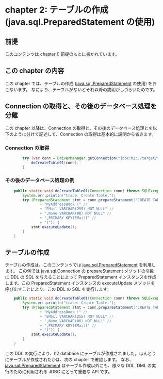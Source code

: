 # chapter 2: テーブルの作成 (java.sql.PreparedStatement の使用)

## 前提

このコンテンツは chapter 0 前提のもとに書かれています。

## この chapter の内容

この chapter では、テーブルの作成 ([java.sql.PreparedStatement](https://docs.oracle.com/en/java/javase/11/docs/api/java.sql/java/sql/PreparedStatement.html) の使用) をおこないます。
なにより、テーブルがないとそれ以降の説明がしづらいためです。

## Connection の取得と、その後のデータベース処理を分離

この chapter 以降は、Connection の取得と、その後のデータベース処理とを以下のように分けて記述して、Connection の取得は基本的に説明から省きます。

### Connection の取得

```java
        try (var conn = DriverManager.getConnection("jdbc:h2:./target/test")) {
            doCreateTable01(conn);
        }
```

### その後のデータベース処理の例

```java
    public static void doCreateTable01(Connection conn) throws SQLException {
        System.err.println("trace: Create Table.");
        try (PreparedStatement stmt = conn.prepareStatement("CREATE TABLE IF NOT EXISTS " //
                + "MyAddressBook (" //
                + "EMail VARCHAR(255) NOT NULL" //
                + ",Name VARCHAR(80) NOT NULL" //
                + ",PRIMARY KEY(EMail)" //
                + ")")) {
            stmt.executeUpdate();
        }
    }
```

## テーブルの作成

テーブルの作成は、このコンテンツでは [java.sql.PreparedStatement](https://docs.oracle.com/en/java/javase/11/docs/api/java.sql/java/sql/PreparedStatement.html) を利用します。
この例では [java.sql.Connection](https://docs.oracle.com/en/java/javase/11/docs/api/java.sql/java/sql/Connection.html) の prepareStatement メソッドの引数に DDL の SQL を与えることによって PreparedStatement インスタンスを作成します。この PreparedStatement インスタンスの executeUpdate メソッドを呼び出すことにより、この DDL の SQL を実行します。

```java
    public static void doCreateTable01(Connection conn) throws SQLException {
        System.err.println("trace: Create Table.");
        try (PreparedStatement stmt = conn.prepareStatement("CREATE TABLE IF NOT EXISTS " //
                + "MyAddressBook (" //
                + "EMail VARCHAR(255) NOT NULL" //
                + ",Name VARCHAR(80) NOT NULL" //
                + ",PRIMARY KEY(EMail)" //
                + ")")) {
            stmt.executeUpdate();
        }
    }
```

この DDL の実行により、h2 database にテーブルが作成されました。ほんとうにテーブルが作成されたかは、次の chapter で確認します。
なお、[java.sql.PreparedStatement](https://docs.oracle.com/en/java/javase/11/docs/api/java.sql/java/sql/PreparedStatement.html) はテーブル作成以外にも、様々な DDL, DML の実行のために利用される JDBC にとって重要な API です。
